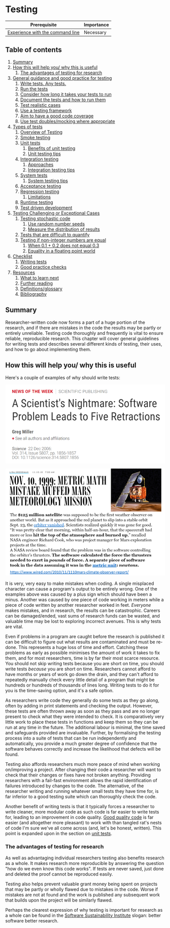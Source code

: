 # Testing

| Prerequisite | Importance |
| -------------|------------|
| [Experience with the command line](https://programminghistorian.org/en/lessons/intro-to-bash) | Necessary |

## Table of contents

1. [Summary](#Summary)
2. [How this will help you/ why this is useful](#How_this_will_help_you_why_this_is_useful)
    1. [The advantages of testing for research](#The_advantages_of_testing_for_research)
3. [General guidance and good practice for testing](/testing/01/testing-guidance#General_guidance_and_good_practice_for_testing)
    1. [Write tests. Any tests.](/testing/01/testing-guidance#Write_tests_any_tests)
    2. [Run the tests](#Run_the_tests)
    3. [Consider how long it takes your tests to run](#Consider_how_long_it_takes_your_tests_to_run)
    4. [Document the tests and how to run them](#Document_the_tests_and_how_to_run_them)
    5. [Test realistic cases](#Test_realistic_cases)
    6. [Use a testing framework](#Use_a_testing_framework)
    7. [Aim to have a good code coverage](#Aim_to_have_a_good_code_coverage)
    8. [Use test doubles/mocking where appropriate](#Use_test_doubles_stubs_mocking_where_appropriate)
4. [Types of tests](/testing/02/testing-types#Types_of_tests)
    1. [Overview of Testing](/testing/02/testing-types#Overview_of_testing)
    2. [Smoke testing](/testing/02/testing-types#Smoke_testing)
    3. [Unit tests](/testing/02/testing-types#Unit_tests)
        1. [Benefits of unit testing](/testing/02/testing-types#Benefits_of_unit_testing)
        2. [Unit testing tips](/testing/02/testing-types#Unit_testing_tips)
    4. [Integration testing](/testing/02/testing-types#Integration_testing)
        1. [Approaches](/testing/02/testing-types#Approaches)
        2. [Integration testing tips](/testing/02/testing-types#Integration_testing_tips)
    5. [System tests](/testing/02/testing-types#System_tests)
        1. [System testing tips](/testing/02/testing-types#System_testing_tips)
    6. [Acceptance testing](/testing/02/testing-types#Acceptance_testing)
    7. [Regression testing](/testing/02/testing-types#Regression_testing)
        1. [Limitations](/testing/02/testing-types#Limitations)
    8. [Runtime testing](#Runtime_testing)
    9. [Test driven development](#Test_driven_development)
5. [Testing Challenging or Exceptional Cases](/testing/03/testing-exception#Testing_challenging_or_exceptional_cases)
    1. [Testing stochastic code](/testing/03/testing-exception#Testing_stochastic_code)
        1. [Use random number seeds](/testing/03/testing-exception#Use_random_number_seeds)
        2. [Measure the distribution of results](/testing/03/testing-exception#Measure_the_distribution_of_results)
    2. [Tests that are difficult to quantify](/testing/03/testing-exception#Tests_that_are_difficult_to_quantify)
    3. [Testing if non-integer numbers are equal](/testing/03/testing-exception#Testing_if_non_integer_numbers_are_equal)
        1. [When 0.1 + 0.2 does not equal 0.3](/testing/03/testing-exception#When_point_1_plus_point_2_does_not_equal_point_3)
        2. [Equality in a floating point world](/testing/03/testing-exception#Equality_in_a_floating_point_world)
5. [Checklist](/testing/04/testing-checklist#Checklist)
    1. [Writing tests](/testing/04/testing-checklist#Writing_tests)
    2. [Good practice checks](/testing/04/testing-checklist#Good_practice_checks)
6. [Resources](/testing/05/testing-resources#Resources)
    1. [What to learn next](/testing/05/testing-resources#What_to_learn_next)
    2. [Further reading](/testing/05/testing-resources#Further_reading)
    3. [Definitions/glossary](/testing/05/testing-resources#Definitions_glossary)
    4. [Bibliography](/testing/05/testing-resources#Bibliography)

<a name="Summary"></a>
## Summary

Researcher-written code now forms a part of a huge portion of the research, and if there are mistakes in the code the results may be partly or entirely unreliable. Testing code thoroughly and frequently is vital to ensure reliable, reproducible research. This chapter will cover general guidelines for writing tests and describes several different kinds of testing, their uses, and how to go about implementing them.

<a name="How_this_will_help_you_why_this_is_useful"></a>
## How this will help you/ why this is useful

Here's a couple of examples of why should write tests:

![testing_motivation_1](../figures/testing_motivation_1.png)

![testing_motivation_2](../figures/testing_motivation_2.png)

It is very, very easy to make mistakes when coding. A single misplaced character can cause a program's output to be entirely wrong. One of the examples above was caused by a plus sign which should have been a minus. Another was caused by one piece of code working in meters while a piece of code written by another researcher worked in feet. *Everyone* makes mistakes, and in research, the results can be catastrophic. Careers can be damaged/ended, vast sums of research funds can be wasted, and valuable time may be lost to exploring incorrect avenues. This is why tests are vital.

Even if problems in a program are caught before the research is published it can be difficult to figure out what results are contaminated and must be re-done. This represents a huge loss of time and effort. Catching these problems as early as possible minimises the amount of work it takes to fix them, and for most researchers, time is by far their most scarce resource. You should not skip writing tests because you are short on time, you should write tests *because* you are short on time. Researchers cannot afford to have months or years of work go down the drain, and they can't afford to repeatedly manually check every little detail of a program that might be hundreds or hundreds of thousands of lines long. Writing tests to do it for you is the time-saving option, and it's a safe option.

As researchers write code they generally do some tests as they go along, often by adding in print statements and checking the output. However, these tests are often thrown away as soon as they pass and are no longer present to check what they were intended to check. It is comparatively very little work to place these tests in functions and keep them so they can be run at any time in the future. The additional labour is minimal, the time saved and safeguards provided are invaluable. Further, by formalising the testing process into a suite of tests that can be run independently and automatically, you provide a much greater degree of confidence that the software behaves correctly and increase the likelihood that defects will be found.

Testing also affords researchers much more peace of mind when working on/improving a project. After changing their code a researcher will want to check that their changes or fixes have not broken anything. Providing researchers with a fail-fast environment allows the rapid identification of failures introduced by changes to the code. The alternative, of the researcher writing and running whatever small tests they have time for, is far inferior to a good testing suite which can thoroughly check the code.

Another benefit of writing tests is that it typically forces a researcher to write cleaner, more modular code as such code is far easier to write tests for, leading to an improvement in code quality. [Good quality code](../code_quality/code_quality) is far easier (and altogether more pleasant) to work with than tangled rat's nests of code I'm sure we've all come across (and, let's be honest, written). This point is expanded upon in the section on [unit tests](#Unit_tests).

<a name="The_advantages_of_testing_for_research"></a>
### The advantages of testing for research

As well as advantaging individual researchers testing also benefits research as a whole. It makes research more reproducible by answering the question "how do we even know this code works". If tests are never saved, just done and deleted the proof cannot be reproduced easily.

Testing also helps prevent valuable grant money being spent on projects that may be partly or wholly flawed due to mistakes in the code. Worse if mistakes are not at found and the work is published any subsequent work that builds upon the project will be similarly flawed.

Perhaps the clearest expression of why testing is important for research as a whole can be found in the [Software Sustainability Institute](https://www.software.ac.uk/) slogan: better software better research.